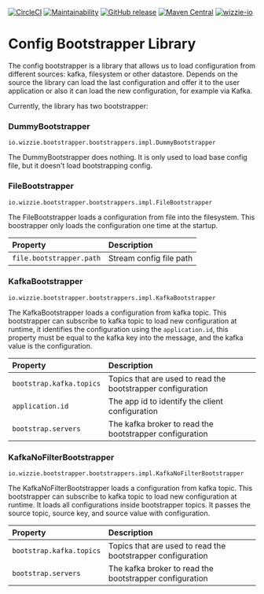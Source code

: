 [![CircleCI](https://circleci.com/gh/wizzie-io/config-bootstrapper/tree/master.svg?style=svg)](https://circleci.com/gh/wizzie-io/config-bootstrapper/tree/master)
[![Maintainability](https://api.codeclimate.com/v1/badges/5b66393cb45c21f4ad0b/maintainability)](https://codeclimate.com/github/wizzie-io/config-bootstrapper/maintainability)
[![GitHub release](https://img.shields.io/github/release/wizzie-io/config-bootstrapper.svg)](https://github.com/wizzie-io/config-bootstrapper/releases/latest)
[![Maven Central](https://maven-badges.herokuapp.com/maven-central/io.wizzie/config-bootstrapper/badge.svg)](https://maven-badges.herokuapp.com/maven-central/io.wizzie/config-bootstrapper)
[![wizzie-io](https://img.shields.io/badge/powered%20by-wizzie.io-F68D2E.svg)](https://github.com/wizzie-io/)

# Config Bootstrapper Library

The config bootstrapper is a library that allows us to load configuration from different sources: kafka, filesystem or other datastore. Depends on the source the library can load the last configuration and offer it to the user application or also it can load the new configuration, for example via Kafka.

Currently, the library has two bootstrapper:

### DummyBootstrapper

`io.wizzie.bootstrapper.bootstrappers.impl.DummyBootstrapper`

The DummyBootstrapper does nothing. It is only used to load base config file, but it doesn't load bootstrapping config.

### FileBootstrapper

`io.wizzie.bootstrapper.bootstrappers.impl.FileBootstrapper`

The FileBootstrapper loads a configuration from file into the filesystem. This boostrapper only loads the configuration one time at the startup.

| Property     | Description     | 
| :------------- | :-------------  | 
| `file.bootstrapper.path`      | Stream config file path      |


### KafkaBootstrapper 

`io.wizzie.bootstrapper.bootstrappers.impl.KafkaBootstrapper`

The KafkaBootstrapper loads a configuration from kafka topic. This bootstrapper can subscribe to kafka topic to load new configuration at runtime, it identifies the configuration using the `application.id`, this property must be equal to the kafka key into the message, and the kafka value is the configuration.

| Property     | Description     | 
| :------------- | :-------------  | 
| `bootstrap.kafka.topics`      | Topics that are used to read the bootstrapper configuration      |
| `application.id`      | The app id to identify the client configuration      |
| `bootstrap.servers`      | The kafka broker to read the bootstrapper configuration      |

### KafkaNoFilterBootstrapper 

`io.wizzie.bootstrapper.bootstrappers.impl.KafkaNoFilterBootstrapper`

The KafkaNoFilterBootstrapper loads a configuration from kafka topic. This bootstrapper can subscribe to kafka topic to load new configuration at runtime. It loads all configurations inside bootstrapper topics. It passes the source topic, source key, and source value with configuration.

| Property     | Description     | 
| :------------- | :-------------  | 
| `bootstrap.kafka.topics`      | Topics that are used to read the bootstrapper configuration      |
| `bootstrap.servers`      | The kafka broker to read the bootstrapper configuration      |
